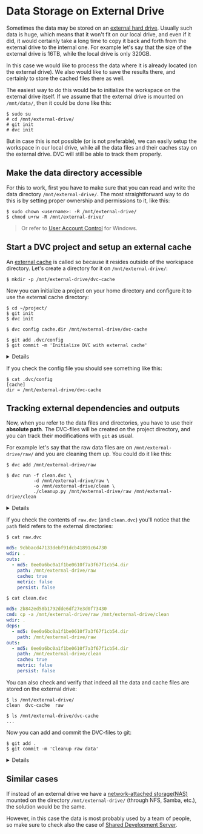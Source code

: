 # Data Storage on External Drive

Sometimes the data may be stored on an
[external hard drive](https://whatis.techtarget.com/definition/external-hard-drive).
Usually such data is huge, which means that it won't fit on our local drive, and
even if it did, it would certainly take a long time to copy it back and forth
from the external drive to the internal one. For example let's say that the size
of the external drive is 16TB, while the local drive is only 320GB.

In this case we would like to process the data where it is already located (on
the external drive). We also would like to save the results there, and certainly
to store the <abbr>cached</abbr> files there as well.

The easiest way to do this would be to initialize the <abbr>workspace</abbr> on
the external drive itself. If we assume that the external drive is mounted on
`/mnt/data/`, then it could be done like this:

```dvc
$ sudo su
# cd /mnt/external-drive/
# git init
# dvc init
```

But in case this is not possible (or is not preferable), we can easily setup the
workspace in our local drive, while all the data files and their caches stay on
the external drive. DVC will still be able to track them properly.

## Make the data directory accessible

For this to work, first you have to make sure that you can read and write the
data directory `/mnt/external-drive/`. The most straightforward way to do this
is by setting proper ownership and permissions to it, like this:

```dvc
$ sudo chown <username>: -R /mnt/external-drive/
$ chmod u+rw -R /mnt/external-drive/
```

> Or refer to
> [User Account Control](https://docs.microsoft.com/en-us/windows/security/identity-protection/user-account-control/user-account-control-overview)
> for Windows.

## Start a DVC project and setup an external cache

An [external cache](/doc/user-guide/external-outputs) is called so because it
resides outside of the workspace directory. Let's create a directory for it on
`/mnt/external-drive/`:

```dvc
$ mkdir -p /mnt/external-drive/dvc-cache
```

Now you can initialize a <abbr>project</abbr> on your home directory and
configure it to use the external cache directory:

```dvc
$ cd ~/project/
$ git init
$ dvc init

$ dvc config cache.dir /mnt/external-drive/dvc-cache

$ git add .dvc/config
$ git commit -m 'Initialize DVC with external cache'
```

<details>

### Transfer the content of the cache to the external directory

In this example we are removing the default cache directory `.dvc/cache/`
because we just initialized the project and we know that it is empty (there's
nothing stored in it). If we had an existing project, we could preserve the
content of the <abbr>cache</abbr> by moving it to the new directory:

```dvc
$ mv -a .dvc/cache/* /mnt/external-drive/dvc-cache/
$ rm -rf .dvc/cache/
```

</details>

If you check the config file you should see something like this:

```dvc
$ cat .dvc/config
[cache]
dir = /mnt/external-drive/dvc-cache
```

## Tracking external dependencies and outputs

Now, when you refer to the data files and directories, you have to use their
**absolute path**. The <abbr>DVC-files</abbr> will be created on the project
directory, and you can track their modifications with `git` as usual.

For example let's say that the raw data files are on `/mnt/external-drive/raw/`
and you are cleaning them up. You could do it like this:

```dvc
$ dvc add /mnt/external-drive/raw

$ dvc run -f clean.dvc \
          -d /mnt/external-drive/raw \
          -o /mnt/external-drive/clean \
          ./cleanup.py /mnt/external-drive/raw /mnt/external-drive/clean
```

<details>

### Using an environment variable for the data path

In a real life situation probably you would declare an environment variable
`DATA_PATH=/mnt/external-drive` and use it to shorten the command options, like
this:

```dvc
$ dvc add $DATA_PATH/raw

$ dvc run -f clean.dvc \
          -d $DATA_PATH/raw \
          -o $DATA_PATH/clean \
          ./cleanup.py $DATA_PATH/raw $DATA_PATH/clean
```

</details>

If you check the contents of `raw.dvc` (and `clean.dvc`) you'll notice that the
`path` field refers to the external directories:

```dvc
$ cat raw.dvc
```

```yaml
md5: 9cbbacd47133debf91dcb41891c64730
wdir: .
outs:
  - md5: 0ee0a6bc0a1f1be0610f7a3f67f1cb54.dir
    path: /mnt/external-drive/raw
    cache: true
    metric: false
    persist: false
```

```dvc
$ cat clean.dvc
```

```yaml
md5: 2b842ed58b1792dde6df27e3d0f73430
cmd: cp -a /mnt/external-drive/raw /mnt/external-drive/clean
wdir: .
deps:
  - md5: 0ee0a6bc0a1f1be0610f7a3f67f1cb54.dir
    path: /mnt/external-drive/raw
outs:
  - md5: 0ee0a6bc0a1f1be0610f7a3f67f1cb54.dir
    path: /mnt/external-drive/clean
    cache: true
    metric: false
    persist: false
```

You can also check and verify that indeed all the data and cache files are
stored on the external drive:

```dvc
$ ls /mnt/external-drive/
clean  dvc-cache  raw

$ ls /mnt/external-drive/dvc-cache
...
```

Now you can add and commit the DVC-files to git:

```dvc
$ git add .
$ git commit -m 'Cleanup raw data'
```

<details>

### Optimizing the data management

Since we are talking about large data, it is worth spending some time for
understanding
[how DVC can optimize data management](/doc/user-guide/large-dataset-optimization),
so that it does not make unnecessary copies of large data.

In short, if your external drive is formatted with XFS, Btrfs, ZFS, or any other
file system that supports <abbr>reflinks</abbr>, DVC will automatically use the
most efficient way of handling large datasets, and there is no further
configuration that needs to be done.

If _reflinks_ are not available, then you should consider setting the cache type
to _symlink_ or _hardlink_, like so:

```dvc
$ dvc config cache.type "reflink,symlink,hardlink,copy"
$ dvc config cache.protected true
```

However this implies that for data files that are added to the project with
`dvc add <datafile>`, you may need to run `dvc unprotect <datafile>` before
modifying them. For more details make sure to read the man page of
[dvc unprotect](/doc/commands-reference/unprotect).

</details>

## Similar cases

If instead of an external drive we have a
[network-attached storage(NAS)](https://searchstorage.techtarget.com/definition/network-attached-storage)
mounted on the directory `/mnt/external-drive/` (through NFS, Samba, etc.), the
solution would be the same.

However, in this case the data is most probably used by a team of people, so
make sure to check also the case of
[Shared Development Server](/doc/use-cases/multiple-data-scientists-on-a-single-machine).
